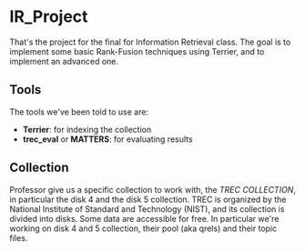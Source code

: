 # IR_Project
That's the project for the final for Information Retrieval class. The goal is to implement some basic Rank-Fusion techniques using Terrier, and to implement an advanced one.

## Tools
The tools we've been told to use are:
- **Terrier**: for indexing the collection
- **trec_eval** or **MATTERS**: for evaluating results

## Collection
Professor give us a specific collection to work with, the _TREC COLLECTION_, in particular the disk 4 and the disk 5 collection.
TREC is organized by the National Institute of Standard and Technology (NIST), and its collection is divided into disks. Some data are accessible for free. In particular we're working on disk 4 and 5 collection, their pool (aka qrels) and their topic files.
